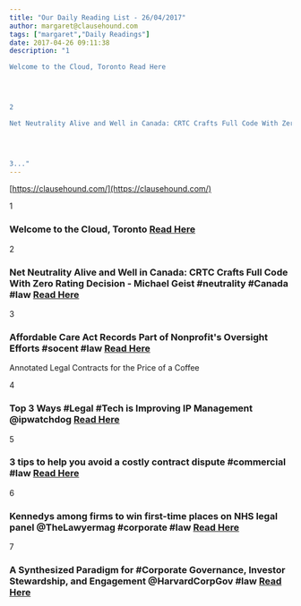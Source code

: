```yaml
---
title: "Our Daily Reading List - 26/04/2017"
author: margaret@clausehound.com
tags: ["margaret","Daily Readings"]
date: 2017-04-26 09:11:38
description: "1

Welcome to the Cloud, Toronto Read Here

 


2

Net Neutrality Alive and Well in Canada: CRTC Crafts Full Code With Zero Rating Decision - Michael Geist #neutrality #Canada #law Read Here

 


3..."
---
```


[https://clausehound.com/](https://clausehound.com/)

1

### Welcome to the Cloud, Toronto [Read Here](http://startupheretoronto.com/sectors/technology/welcome-to-the-cloud-toronto/)

 

2

### Net Neutrality Alive and Well in Canada: CRTC Crafts Full Code With Zero Rating Decision - Michael Geist #neutrality #Canada #law [Read Here](http://www.michaelgeist.ca/2017/04/net-neutrality-alive-well-canada-crtc-crafts-full-code-zero-rating-decision/)

 

3

### Affordable Care Act Records Part of Nonprofit's Oversight Efforts #socent #law [Read Here](https://goo.gl/Vj8uXU)

Annotated Legal Contracts
for the Price of a Coffee

4

### Top 3 Ways #Legal #Tech is Improving IP Management @ipwatchdog [Read Here](https://goo.gl/oprGip)

 

5

### 3 tips to help you avoid a costly contract dispute #commercial #law [Read Here](https://goo.gl/qO7l8q)

 

6

### Kennedys among firms to win first-time places on NHS legal panel @TheLawyermag #corporate #law [Read Here](https://goo.gl/QZhdlA)

 

7

### A Synthesized Paradigm for #Corporate Governance, Investor Stewardship, and Engagement @HarvardCorpGov #law [Read Here](https://goo.gl/zO44sx)

 